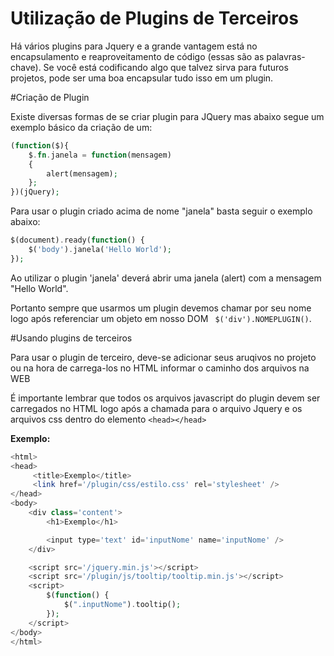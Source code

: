 # Utilização de Plugins de Terceiros

Há vários plugins para Jquery e a grande vantagem está no encapsulamento e reaproveitamento de código (essas são as palavras-chave). 
Se você está codificando algo que talvez sirva para futuros projetos, pode ser uma boa encapsular tudo isso em um plugin.

#Criação de Plugin

Existe diversas formas de se criar plugin para JQuery mas abaixo segue um exemplo básico da criação de um:

```php
(function($){
    $.fn.janela = function(mensagem) 
    {
        alert(mensagem);
    }; 
})(jQuery);
```

Para usar o plugin criado acima de nome "janela" basta seguir o exemplo abaixo:

```php
$(document).ready(function() {
    $('body').janela('Hello World');
});
```

Ao utilizar o plugin 'janela' deverá abrir uma janela (alert) com a mensagem "Hello World".

Portanto sempre que usarmos um plugin devemos chamar por seu nome logo após 
referenciar um objeto em nosso DOM ``` $('div').NOMEPLUGIN()```.

#Usando plugins de terceiros

Para usar o plugin de terceiro, deve-se adicionar seus aruqivos no projeto ou na 
hora de carrega-los no HTML informar o caminho dos arquivos na WEB

É importante lembrar que todos os arquivos javascript do plugin devem ser carregados 
no HTML logo após a chamada para o arquivo Jquery e os arquivos css dentro do elemento 
```<head></head>```

**Exemplo:**

```php
<html>
<head>
     <title>Exemplo</title>
     <link href='/plugin/css/estilo.css' rel='stylesheet' />
</head>
<body>
    <div class='content'>
        <h1>Exemplo</h1>

        <input type='text' id='inputNome' name='inputNome' />
    </div>

    <script src='/jquery.min.js'></script>
    <script src='/plugin/js/tooltip/tooltip.min.js'></script>
    <script>
        $(function() {
            $(".inputNome").tooltip();
        });
    </script>
</body>
</html>
```


